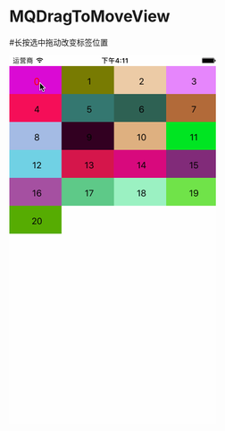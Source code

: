 # MQDragToMoveView

#长按选中拖动改变标签位置

![效果图](https://github.com/az52013141711/MQDragToMoveView/blob/master/%E6%95%88%E6%9E%9C.gif)
